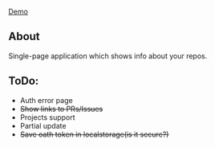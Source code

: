 [Demo](http://shoonoise.github.io/teamhub)

About
----

Single-page application which shows info about your repos.

ToDo:
---

+ Auth error page
+ ~~Show links to PRs/Issues~~
+ Projects support
+ Partial update
+ ~~Save oath token in localstorage(is it secure?)~~
